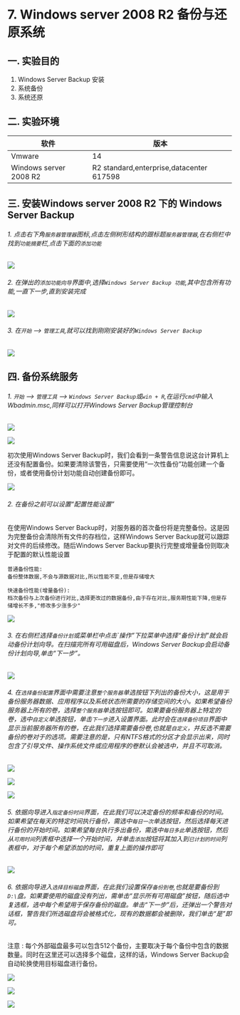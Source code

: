# 7. Windows server 2008 R2 备份与还原系统

## 一. 实验目的
1. Windows Server Backup 安装
2. 系统备份
3. 系统还原

## 二. 实验环境

|软件|版本|
|----|----|
|Vmware| 14 |
|Windows server 2008 R2|R2 standard,enterprise,datacenter 617598|

## 三. 安装Windows server 2008 R2 下的 Windows Server Backup

###### 1. 点击右下角`服务器管理器`图标,点击左侧树形结构的跟标题`服务器管理器`,在右侧栏中找到`功能摘要`栏,点击下面的`添加功能`

![](/windows/win2008R2/base/image/backup-1.png)

###### 2. 在弹出的`添加功能向导`界面中,选择`Windows Server Backup 功能`,其中包含所有功能,一直下一步,直到安装完成

![](/windows/win2008R2/base/image/backup-2.png)

###### 3. 在`开始` --> `管理工具`,就可以找到刚刚安装好的`Windows Server Backup`

![](/windows/win2008R2/base/image/backup-3.png)

## 四. 备份系统服务

###### 1. `开始` --> `管理工具` --> `Windows Server Backup`或`win + R`,在运行`cmd`中输入Wbadmin.msc,同样可以打开Windows Server Backup管理控制台

![](/windows/win2008R2/base/image/backup-4.png)

![](/windows/win2008R2/base/image/backup-5.png)

初次使用Windows Server Backup时，我们会看到一条警告信息说这台计算机上还没有配置备份。如果要清除该警告，只需要使用“一次性备份”功能创建一个备份，或者使用备份计划功能自动创建备份即可。

![](/windows/win2008R2/base/image/backup-6.png)

###### 2. 在备份之前可以设置“配置性能设置”

在使用Windows Server Backup时，对服务器的首次备份将是完整备份。这是因为完整备份会清除所有文件的存档位，这样Windows Server Backup就可以跟踪对文件的后续修改。随后Windows Server Backup要执行完整或增量备份则取决于配置的默认性能设置

```
普通备份性能:
备份整体数据,不会与源数据对比,所以性能不变,但是存储增大

快速备份性能(增量备份):
档次备份与上次备份进行对比,选择更改过的数据备份,由于存在对比,服务期性能下降,但是存储增长不多,"修改多少涨多少"

```

![](/windows/win2008R2/base/image/backup-7.png)

###### 3. 在右侧栏选择`备份计划`或菜单栏中点击`操作”下拉菜单中选择“备份计划”就会启动备份计划向导。在扫描完所有可用磁盘后，Windows Server Backup会启动备份计划向导,单击“下一步”。

![](/windows/win2008R2/base/image/backup-8.png)

###### 4. 在`选择备份配置`界面中需要注意`整个服务器`单选按钮下列出的备份大小，这是用于备份服务器数据、应用程序以及系统状态所需要的存储空间的大小。如果希望备份服务器上所有的卷，选择`整个服务器`单选按钮即可。如果要备份服务器上特定的卷，选中`自定义`单选按钮，单击`下一步`进入设置界面。此时会在`选择备份项目`界面中显示当前服务器所有的卷，在此我们选择需要备份卷,也就是`自定义`，并反选不需要备份的卷对于的选项。需要注意的是，只有NTFS格式的分区才会显示出来，同时包含了引导文件、操作系统文件或应用程序的卷默认会被选中，并且不可取消。

![](/windows/win2008R2/base/image/backup-9.png)

![](/windows/win2008R2/base/image/backup-10-1.png)

![](/windows/win2008R2/base/image/backup-11.png)

###### 5. 依据向导进入`指定备份时间`界面，在此我们可以决定备份的频率和备份的时间。如果希望在每天的特定时间执行备份，需选中`每日一次`单选按钮，然后选择每天进行备份的开始时间。如果希望每台执行多出备份，需选中`每日多此`单选按钮，然后从`可用时间`列表框中选择一个开始时间，并单击`添加`按钮将其加入到`已计划的时间`列表框中，对于每个希望添加的时间，重复上面的操作即可

![](/windows/win2008R2/base/image/backup-12.png)

###### 6. 依据向导进入`选择目标磁盘`界面，在此我们设置保存`备份到卷`,也就是要备份到`D:\`盘。如果要使用的磁盘没有列出，需单击“显示所有可用磁盘”按钮，随后选中复选框，选中每个希望用于保存备份的磁盘。单击“下一步”后，还弹出一个警告对话框，警告我们所选磁盘将会被格式化，现有的数据都会被删除，我们单击“是”即可。
注意 : 每个外部磁盘最多可以包含512个备份，主要取决于每个备份中包含的数据数量。同时在这里还可以选择多个磁盘，这样的话，Windows Server Backup会自动轮换使用目标磁盘进行备份。

![](/windows/win2008R2/base/image/backup-13.png)

![](/windows/win2008R2/base/image/backup-14.png)

![](/windows/win2008R2/base/image/backup-15.png)













